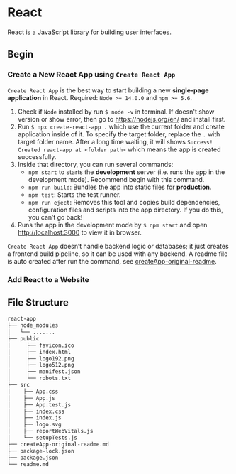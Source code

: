 # React
React is a JavaScript library for building user interfaces.


## Begin
### Create a New React App using `Create React App`
`Create React App` is the best way to start building a new **single-page application** in React. 
Required: `Node >= 14.0.0` and `npm >= 5.6`.

1. Check if `Node` installed by run  `$ node -v` in terminal. If doesn't show version or show error, then go to https://nodejs.org/en/ and install first.
2. Run `$ npx create-react-app .` which use the current folder and create application inside of it. To specify the target folder, replace the `.` with target folder name. After a long time waiting, it will shows `Success! Created react-app at <folder path>` which means the app is created successfully.
3. Inside that directory, you can run several commands:
    - `npm start` to starts the **development** server (i.e. runs the app in the development mode). Recommend begin with this command.
    - `npm run build`: Bundles the app into static files for **production**.
    - `npm test`: Starts the test runner.
    - `npm run eject`: Removes this tool and copies build dependencies, configuration files
    and scripts into the app directory. If you do this, you can’t go back!
4. Runs the app in the development mode by `$ npm start` and open [http://localhost:3000](http://localhost:3000) to view it in browser.

`Create React App` doesn’t handle backend logic or databases; it just creates a frontend build pipeline, so it can be used with any backend. A readme file is auto created after run the command, see [createApp-original-readme](/react-app/createApp-original-readme.md).

### Add React to a Website
## File Structure
```bash
react-app
├── node_modules
│	└── .......
├── public
│     ├── favicon.ico
│     ├── index.html
│     ├── logo192.png
│     ├── logo512.png
│     ├── manifest.json
│     └── robots.txt
├── src
│    ├── App.css
│    ├── App.js
│    ├── App.test.js
│    ├── index.css
│    ├── index.js
│    ├── logo.svg
│    ├── reportWebVitals.js
│    └── setupTests.js
├── createApp-original-readme.md
├── package-lock.json
├── package.json
└── readme.md
```